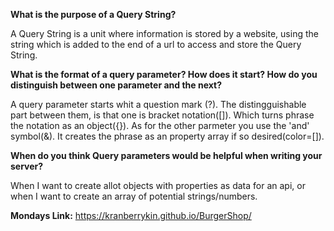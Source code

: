 **What is the purpose of a Query String?**

A Query String is a unit where information is stored by a website, using the string which is added to the end of a url to access and store the Query String.

**What is the format of a query parameter? How does it start? How do you distinguish between one parameter and the next?**

A query parameter starts whit a question mark (?). The distingguishable part between them, is that one is bracket notation([]). Which turns phrase the notation as an object({}). As for the other parmeter you use the 'and' symbol(&). It creates the phrase as an property array if so desired(color=[]).

**When do you think Query parameters would be helpful when writing your server?**

When I want to create allot objects with properties as data for an api, or when I want to create an array of potential strings/numbers.

**Mondays Link:** https://kranberrykin.github.io/BurgerShop/

